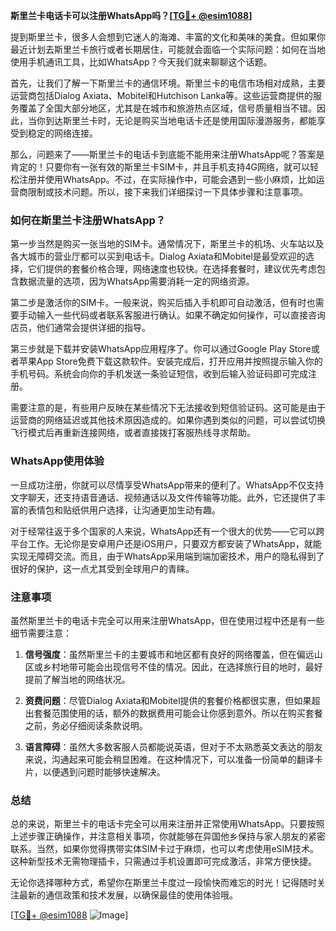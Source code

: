 **斯里兰卡电话卡可以注册WhatsApp吗？[[TG💪+ @esim1088](https://t.me/s/esim1088)]**

提到斯里兰卡，很多人会想到它迷人的海滩、丰富的文化和美味的美食。但如果你最近计划去斯里兰卡旅行或者长期居住，可能就会面临一个实际问题：如何在当地使用手机通讯工具，比如WhatsApp？今天我们就来聊聊这个话题。

首先，让我们了解一下斯里兰卡的通信环境。斯里兰卡的电信市场相对成熟，主要运营商包括Dialog Axiata、Mobitel和Hutchison Lanka等。这些运营商提供的服务覆盖了全国大部分地区，尤其是在城市和旅游热点区域，信号质量相当不错。因此，当你到达斯里兰卡时，无论是购买当地电话卡还是使用国际漫游服务，都能享受到稳定的网络连接。

那么，问题来了——斯里兰卡的电话卡到底能不能用来注册WhatsApp呢？答案是肯定的！只要你有一张有效的斯里兰卡SIM卡，并且手机支持4G网络，就可以轻松注册并使用WhatsApp。不过，在实际操作中，可能会遇到一些小麻烦，比如运营商限制或技术问题。所以，接下来我们详细探讨一下具体步骤和注意事项。

### 如何在斯里兰卡注册WhatsApp？

第一步当然是购买一张当地的SIM卡。通常情况下，斯里兰卡的机场、火车站以及各大城市的营业厅都可以买到电话卡。Dialog Axiata和Mobitel是最受欢迎的选择，它们提供的套餐价格合理，网络速度也较快。在选择套餐时，建议优先考虑包含数据流量的选项，因为WhatsApp需要消耗一定的网络资源。

第二步是激活你的SIM卡。一般来说，购买后插入手机即可自动激活，但有时也需要手动输入一些代码或者联系客服进行确认。如果不确定如何操作，可以直接咨询店员，他们通常会提供详细的指导。

第三步就是下载并安装WhatsApp应用程序了。你可以通过Google Play Store或者苹果App Store免费下载这款软件。安装完成后，打开应用并按照提示输入你的手机号码。系统会向你的手机发送一条验证短信，收到后输入验证码即可完成注册。

需要注意的是，有些用户反映在某些情况下无法接收到短信验证码。这可能是由于运营商的网络延迟或其他技术原因造成的。如果你遇到类似的问题，可以尝试切换飞行模式后再重新连接网络，或者直接拨打客服热线寻求帮助。

### WhatsApp使用体验

一旦成功注册，你就可以尽情享受WhatsApp带来的便利了。WhatsApp不仅支持文字聊天，还支持语音通话、视频通话以及文件传输等功能。此外，它还提供了丰富的表情包和贴纸供用户选择，让沟通更加生动有趣。

对于经常往返于多个国家的人来说，WhatsApp还有一个很大的优势——它可以跨平台工作。无论你是安卓用户还是iOS用户，只要双方都安装了WhatsApp，就能实现无障碍交流。而且，由于WhatsApp采用端到端加密技术，用户的隐私得到了很好的保护，这一点尤其受到全球用户的青睐。

### 注意事项

虽然斯里兰卡的电话卡完全可以用来注册WhatsApp，但在使用过程中还是有一些细节需要注意：

1. **信号强度**：虽然斯里兰卡的主要城市和地区都有良好的网络覆盖，但在偏远山区或乡村地带可能会出现信号不佳的情况。因此，在选择旅行目的地时，最好提前了解当地的网络状况。
   
2. **资费问题**：尽管Dialog Axiata和Mobitel提供的套餐价格都很实惠，但如果超出套餐范围使用的话，额外的数据费用可能会让你感到意外。所以在购买套餐之前，务必仔细阅读条款说明。

3. **语言障碍**：虽然大多数客服人员都能说英语，但对于不太熟悉英文表达的朋友来说，沟通起来可能会稍显困难。在这种情况下，可以准备一份简单的翻译卡片，以便遇到问题时能够快速解决。

### 总结

总的来说，斯里兰卡的电话卡完全可以用来注册并正常使用WhatsApp。只要按照上述步骤正确操作，并注意相关事项，你就能够在异国他乡保持与家人朋友的紧密联系。当然，如果你觉得携带实体SIM卡过于麻烦，也可以考虑使用eSIM技术。这种新型技术无需物理插卡，只需通过手机设置即可完成激活，非常方便快捷。

无论你选择哪种方式，希望你在斯里兰卡度过一段愉快而难忘的时光！记得随时关注最新的通信政策和技术发展，以确保最佳的使用体验哦。

[[TG💪+ @esim1088](https://t.me/s/esim1088) ![Image](https://i.postimg.cc/4NQfJmqS/Snipaste-2025-05-13-00-14-12.png)]
